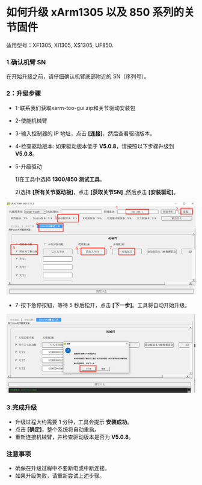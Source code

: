 # 如何升级 xArm1305 以及 850 系列的关节固件


适用型号：XF1305, XI1305, XS1305, UF850.

### 1.确认机臂 SN
在开始升级之前，请仔细确认机臂底部附近的 SN（序列号）。

### 2：升级步骤
* 1-联系我们获取xarm-too-gui.zip和关节驱动安装包
* 2-使能机械臂
* 3-输入控制器的 IP 地址，点击 **[连接]**，然后查看驱动版本。
* 4-检查驱动版本:
 如果驱动版本低于 **V5.0.8**，请按照以下步骤升级到 **V5.0.8**。
* 5-升级驱动

  1\)在工具中选择 **1300/850 测试工具**。
  
  2\)选择 **[所有关节驱动板]**，点击 **[获取关节SN]** ,然后点击 **[安装驱动]**。

![](../assets/img77.png)


* 7-按下急停按钮，等待 5 秒后松开，点击 **[下一步]**。工具将自动开始升级。

![](../assets/img78.png)


### 3.完成升级
- 升级过程大约需要 1 分钟，工具会提示 **安装成功**。
- 点击 **[确定]**，整个系统将自动重启。
- 重新连接机械臂，并检查驱动版本是否为 **V5.0.8**。



### **注意事项**
- 确保在升级过程中不要断电或中断连接。
- 如果升级失败，请重新尝试上述步骤。



